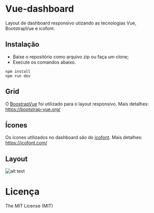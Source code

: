 # Vue-dashboard
Layout de dashboard responsivo utizando as tecnologias Vue, BootstrapVue e icofont.

## Instalação
- Baixe o repositório como arquivo zip ou faça um clone;
- Execute os comandos abaixo.
```
npm install
npm run dev
```
## Grid
O [BoostrapVue](https://bootstrap-vue.org/) foi utilizado para o layout responsivo.
Mais detalhes: https://bootstrap-vue.org/

## Ícones
Os ícones utilizados no dashboard são do [icofont](https://icofont.com/).
Mais detalhes: https://icofont.com/

## Layout

![alt text](https://atividadeon.com.br/static/img/dashboard-vue.png)

# Licença

The MIT License (MIT)

